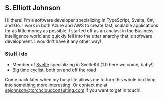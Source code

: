 
## S. Elliott Johnson

Hi there! I'm a software developer specializing in TypeScript, Svelte, C#, and Go. I work in both Azure and AWS to create fast, scalable applications for as little money as possible. I started off as an analyst in the Business Intelligence world and quickly fell into the utter anarchy that is software development. I wouldn't have it any other way!

### Stuff I do

- Member of [Svelte](https://github.com/sveltejs) specializing in SvelteKit (1.0 here we come, baby!)
- Big time cyclist, both on and off the road

Come back later when my busy life allows me to turn this whole bio thing into something more interesting. Or contact me at sejohnson@torchcloudconsulting.com if you want to get in touch!
